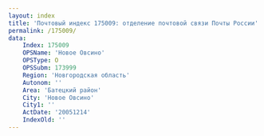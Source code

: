 ```yaml
---
layout: index
title: 'Почтовый индекс 175009: отделение почтовой связи Почты России'
permalink: /175009/
data:
    Index: 175009
    OPSName: 'Новое Овсино'
    OPSType: О
    OPSSubm: 173999
    Region: 'Новгородская область'
    Autonom: ''
    Area: 'Батецкий район'
    City: 'Новое Овсино'
    City1: ''
    ActDate: '20051214'
    IndexOld: ''
---
```

